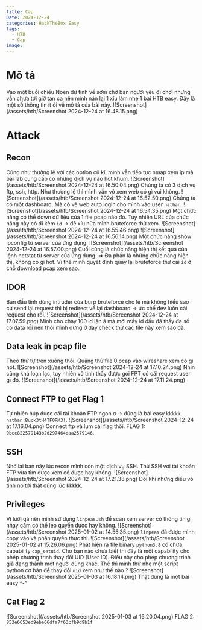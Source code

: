 ```yaml
---
title: Cap
Date: 2024-12-24
categories: HackTheBox Easy
tags:
  - HTB
  - Cap
image:
---
```

# Mô tả
Vào một buổi chiều Noen dự tính về sớm chở bạn người yêu đi chơi nhưng vẫn chưa tới giờ tan ca nên mình nán lại 1 xíu làm nhẹ 1 bài HTB easy.
Đây là một số thông tin ít ỏi về mô tả của bài này.
![Screenshot](/assets/htb/Screenshot 2024-12-24 at 16.48.15.png)
# Attack
## Recon
Cũng như thường lệ với các option cũ kĩ, mình vẫn tiếp tục nmap xem ip mà bài lab cung cấp có những dịch vụ nào hot khum.
![Screenshot](/assets/htb/Screenshot 2024-12-24 at 16.50.04.png)
Chúng ta có 3 dịch vụ ftp, ssh, http.
Như thường lệ thì mình vẫn vô xem web có gì vui không.
![Screenshot](/assets/htb/Screenshot 2024-12-24 at 16.52.50.png)
Chúng ta có một dashboard. Mà có vẻ web auto login cho mình vào user `nathan`.
![Screenshot](/assets/htb/Screenshot 2024-12-24 at 16.54.35.png)
Một chức năng có thể down dữ liệu của 1 file pcap nào đó. Tuy nhiên URL của chức năng này có đi kèm `id` -> để xíu nữa mình bruteforce thử xem.
![Screenshot](/assets/htb/Screenshot 2024-12-24 at 16.55.46.png)
![Screenshot](/assets/htb/Screenshot 2024-12-24 at 16.56.14.png)
Một chức năng show ipconfig từ server của ứng dụng.
![Screenshot](/assets/htb/Screenshot 2024-12-24 at 16.57.00.png)
Cuối cùng là chức năng hiện thị kết quả của lệnh netstat từ server của ứng dụng.
=> Đa phần là những chức năng hiện thị, không có gì hot. Vì thế mình quyết định quay lại bruteforce thử cái `id` ở chỗ download pcap xem sao.
## IDOR
Ban đầu tính dùng intruder của burp bruteforce cho lẹ mà không hiểu sao cứ send lại request thì bị redirect về lại dashboard -> ức chế dev luôn cái request cho rồi.
![Screenshot](/assets/htb/Screenshot 2024-12-24 at 17.07.59.png)
Mình cho chạy 100 id lận á mà mới mấy id đầu đã thấy đa số có data rồi nên thôi mình dừng ở đây check thử các file này xem sao đã.
## Data leak in pcap file
Theo thứ tự trên xuống thôi. Quăng thử file 0.pcap vào wireshare xem có gì hot.
![Screenshot](/assets/htb/Screenshot 2024-12-24 at 17.10.24.png)
Nhìn cũng khá loạn lạc, tuy nhiên vô tình thấy được gói FPT có cái request user gì đó.
![Screenshot](/assets/htb/Screenshot 2024-12-24 at 17.11.24.png)
## Connect FTP to get Flag 1
Tự nhiên húp được cái tài khoản FTP ngon ơ -> đúng là bài easy kkkkk. `nathan:Buck3tH4TF0RM3!`.
![Screenshot](/assets/htb/Screenshot 2024-12-24 at 17.16.04.png)
Connect ftp và lụm cái flag thôi.
FLAG 1: `9bcc822579143b2d297464daa2579146`.
## SSH
Nhớ lại ban nãy lúc recon mình còn một dịch vụ SSH. Thử SSH với tài khoản FTP vừa tìm được xem có được hay không.
![Screenshot](/assets/htb/Screenshot 2024-12-24 at 17.21.38.png)
Đôi khi những điều vô tình nó tới thật đúng lúc kkkkk.
## Privileges
Vì lười qá nên mình sử dụng `linpeas.sh` để scan xem server có thông tin gì nhạy cảm có thể leo quyền được hay không.
![Screenshot](/assets/htb/Screenshot 2025-01-02 at 14.55.35.png)
`linpeas` đã được mình copy vào và phân quyền thực thi.
![Screenshot](/assets/htb/Screenshot 2025-01-02 at 15.26.06.png)
Phát hiện ra file binary `python3.8` có chứa capability `cap_setuid`. Cho bạn nào chưa biết thì đây là một capability cho phép chương trình thay đổi UID (User ID). Điều này cho phép chương trình giả dạng thành một người dùng khác.
Thế thì mình thử nhẹ một script python cơ bản để thay đổi `uid` xem như thế nào ?
![Screenshot](/assets/htb/Screenshot 2025-01-03 at 16.18.14.png)
Thật đúng là một bài easy ^-^
## Cat Flag 2

![Screenshot](/assets/htb/Screenshot 2025-01-03 at 16.20.04.png)
FLAG 2: `853e6653ed9ebe66dfa7f63cfb9d9b1f`